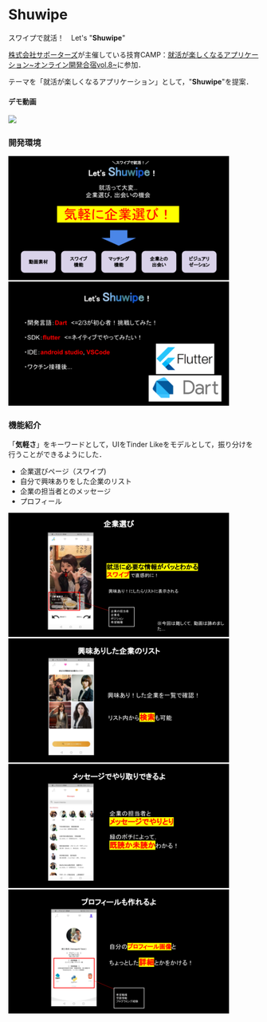 # Shuwipe 
スワイプで就活！　Let's "__Shuwipe__"

[株式会社サポーターズ](https://corp.supporterz.jp/)が主催している技育CAMP：[就活が楽しくなるアプリケーション~オンライン開発合宿vol.8~](https://talent.supporterz.jp/events/31eb4b15-c835-472f-ac8b-39a02c534f01/)に参加．

テーマを「就活が楽しくなるアプリケーション」として，"__Shuwipe__"を提案．

#### デモ動画
<img src="https://github.com/sakuraShimane/shuwipe/blob/main/images/ymn_movie.gif" width="200px">


### 開発環境

<img src="https://github.com/sakuraShimane/shuwipe/blob/main/images/ymn_02.png" height=249px><img src="https://github.com/sakuraShimane/shuwipe/blob/main/images/ymn_03.png" height=249px>

### 機能紹介
「__気軽さ__」をキーワードとして，UIをTinder Likeをモデルとして，振り分けを行うことができるようにした．
- 企業選びページ（スワイプ)
- 自分で興味ありをした企業のリスト
- 企業の担当者とのメッセージ
- プロフィール

<img src="https://github.com/sakuraShimane/shuwipe/blob/main/images/ymn_04.png" height=249px><img src="https://github.com/sakuraShimane/shuwipe/blob/main/images/ymn_05.png" height=249px><img src="https://github.com/sakuraShimane/shuwipe/blob/main/images/ymn_06.png" height=249px><img src="https://github.com/sakuraShimane/shuwipe/blob/main/images/ymn_07.png" height=249px>





